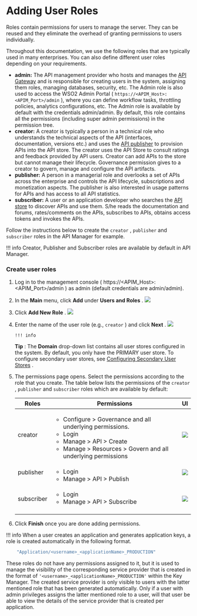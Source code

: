 # Adding User Roles

Roles contain permissions for users to manage the server. They can be reused and they eliminate the overhead of granting permissions to users individually.

Throughout this documentation, we use the following roles that are typically used in many enterprises. You can also define different user roles depending on your requirements.

-   **admin:** The API management provider who hosts and manages the [API Gateway](https://docs.wso2.com/display/AM210/Key+Concepts#KeyConcepts-APIGateway) and is responsible for creating users in the system, assigning them roles, managing databases, security, etc. The Admin role is also used to access the WSO2 Admin Portal ( `https://<APIM_Host>:<APIM_Port>/admin` ), where you can define workflow tasks, throttling policies, analytics configurations, etc. The Admin role is available by default with the credentials admin/admin. By default, this role contains all the permissions (including super admin permissions) in the permission tree.
-   **creator:** A creator is typically a person in a technical role who understands the technical aspects of the API (interfaces, documentation, versions etc.) and uses the [API publisher](https://docs.wso2.com/display/AM210/Key+Concepts#KeyConcepts-APIPublisher) to provision APIs into the API store. The creator uses the API Store to consult ratings and feedback provided by API users. Creator can add APIs to the store but cannot manage their lifecycle. Governance permission gives to a creator to govern, manage and configure the API artifacts.
-   **publisher:** A person in a managerial role and overlooks a set of APIs across the enterprise and controls the API lifecycle, subscriptions and monetization aspects. The publisher is also interested in usage patterns for APIs and has access to all API statistics.
-   **subscriber:** A user or an application developer who searches the [API store](https://docs.wso2.com/display/AM210/Key+Concepts#KeyConcepts-APIStore(DeveloperPortal)) to discover APIs and use them. S/he reads the documentation and forums, rates/comments on the APIs, subscribes to APIs, obtains access tokens and invokes the APIs.

Follow the instructions below to create the `creator` , `publisher` and `subscriber` roles in the API Manager for example.

!!! info
Creator, Publisher and Subscriber roles are available by default in API Manager.


### Create user roles

1.  Log in to the management console ( https://&lt;APIM\_Host&gt;:&lt;APIM\_Port&gt;/admin ) as admin (default credentials are admin/admin).
2.  In the **Main** menu, click **Add** under **Users and Roles** .
    ![]({{base_path}}/assets/attachments/103333587/103333591.png)

3.  Click **Add New Role** .
    ![]({{base_path}}/assets/attachments/103333587/103333590.png)

4.  Enter the name of the user role (e.g., `creator` ) and click **Next** .
    ![]({{base_path}}/assets/attachments/103333587/103333603.png)

        !!! info
    **Tip** : The **Domain** drop-down list contains all user stores configured in the system. By default, you only have the PRIMARY user store. To configure secondary user stores, see [Configuring Secondary User Stores](https://docs.wso2.com/display/ADMIN44x/Configuring+Secondary+User+Stores) .


5.  The permissions page opens. Select the permissions according to the role that you create. The table below lists the permissions of the `creator` , `publisher` and `subscriber` roles which are available by default:

    <table>
    <thead>
    <tr class="header">
    <th>Roles</th>
    <th>Permissions</th>
    <th>UI</th>
    </tr>
    </thead>
    <tbody>
    <tr class="odd">
    <td>creator</td>
    <td><ul>
    <li>Configure &gt; Governance and all underlying permissions.</li>
    <li>Login</li>
    <li>Manage &gt; API &gt; Create</li>
    <li>Manage &gt; Resources &gt; Govern and all underlying permissions</li>
    </ul></td>
    <td><div class="content-wrapper">
    <img src="attachments/103333587/103333589.png" />
    </div></td>
    </tr>
    <tr class="even">
    <td>publisher</td>
    <td><ul>
    <li>Login</li>
    <li>Manage &gt; API &gt; Publish</li>
    </ul></td>
    <td><div class="content-wrapper">
    <img src="attachments/103333587/103333588.png" />
    </div></td>
    </tr>
    <tr class="odd">
    <td><p>subscriber<br />
    </p></td>
    <td><ul>
    <li>Login</li>
    <li>Manage &gt; API &gt; Subscribe</li>
    </ul>
    <br />
    </td>
    <td><div class="content-wrapper">
    <img src="attachments/103333587/103333592.png" />
    </div></td>
    </tr>
    </tbody>
    </table>

6.  Click **Finish** once you are done adding permissions.

!!! info
When a user creates an application and generates application keys, a role is created automatically in the following format.

``` java
    "Application/<username>_<applicationName>_PRODUCTION"
```

These roles do not have any permissions assigned to it, but it is used to manage the visibility of the corresponding service provider that is created in the format of `'<username>_<applicationName>_PRODUCTION'` within the Key Manager. The created service provider is only visible to users with the latter mentioned role that has been generated automatically. Only if a user with admin privileges assigns the latter mentioned role to a user, will that user be able to view the details of the service provider that is created per application.


